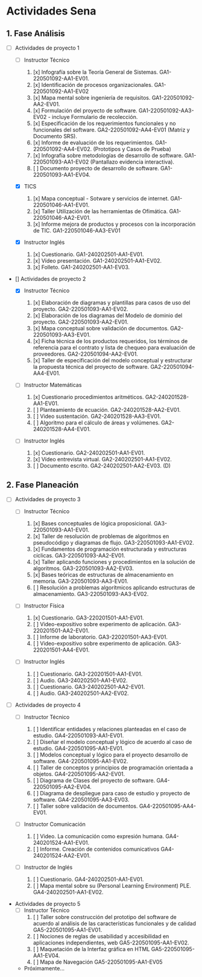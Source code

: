 # Actividades Sena

## 1. Fase Análisis

* [ ] Actividades de proyecto 1

  * [ ] Instructor Técnico
  
    1. [x] Infografía sobre la Teoría General de Sistemas. GA1-220501092-AA1-EV01.
    2. [x] Identificación de procesos organizacionales. GA1-220501092-AA1-EV02
    3. [x] Mapa mental sobre ingeniería de requisitos. GA1-220501092-AA2-EV01.
    4. [x] Formulación del proyecto de software. GA1-220501092-AA3-EV02 - incluye Formulario de recolección.
    5. [x] Especificación de los requerimientos funcionales y no funcionales del software. GA2-220501092-AA4-EV01 (Matriz y Documento SRS).
    6. [x] Informe de evaluación de los requerimientos. GA1-220501092-AA4-EV02. (Prototipos y Casos de Prueba)
    7. [x] Infografía sobre metodologías de desarrollo de software. GA1-220501093-AA1-EV02 (Pantallazo evidencia interactiva).
    8. [ ] Documento proyecto de desarrollo de software. GA1-220501093-AA1-EV04.
    
  * [x] TICS
  
    1. [x] Mapa conceptual - Sotware y servicios de internet. GA1-220501046-AA1-EV01.
    2. [x] Taller Utilización de las herramientas de Ofimática. GA1-220501046-AA2-EV01.
    3. [x] Informe mejora de productos y procesos con la incorporación de TIC. GA1-220501046-AA3-EV01
    
  * [x] Instructor Inglés
  
    1. [x] Cuestionario. GA1-240202501-AA1-EV01.
    2. [x] Vídeo presentación. GA1-240202501-AA1-EV02.
    3. [x] Folleto. GA1-240202501-AA1-EV03.

* [] Actividades de proyecto 2

  * [x] Instructor Técnico
  
    1. [x] Elaboración de diagramas y plantillas para casos de uso del proyecto. GA2-220501093-AA1-EV02.
    2. [x] Elaboración de los diagramas del Modelo de dominio del proyecto. GA2-220501093-AA2-EV01.
    3. [x] Mapa conceptual sobre validación de documentos. GA2-220501093-AA3-EV01.
    4. [x] Ficha técnica de los productos requeridos, los términos de referencia para el contrato y lista de chequeo para evaluación de proveedores. GA2-220501094-AA2-EV01.
    5. [x] Taller de especificación del modelo conceptual y estructurar la propuesta técnica del proyecto de software. GA2-220501094-AA4-EV01.
        
  * [ ] Instructor Matemáticas
  
    1. [x] Cuestionario procedimientos aritméticos. GA2-240201528-AA1-EV01.
    2. [ ] Planteamiento de ecuación. GA2-240201528-AA2-EV01.
    3. [ ] Video sustentación. GA2-240201528-AA3-EV01.
    4. [ ] Algoritmo para el cálculo de áreas y volúmenes. GA2-240201528-AA4-EV01.
    
  * [ ] Instructor Inglés
  
    1. [x] Cuestionario. GA2-240202501-AA1-EV01.
    2. [x] Vídeo entrevista virtual. GA2-240202501-AA1-EV02.
    3. [ ] Documento escrito. GA2-240202501-AA2-EV03. (D)

## 2. Fase Planeación

* [ ] Actividades de proyecto 3

  * [ ] Instructor Técnico
  
    1. [x] Bases conceptuales de lógica proposicional. GA3-220501093-AA1-EV01.
    2. [x] Taller de resolución de problemas de algoritmos en pseudocódigo y diagramas de flujo. GA3-220501093-AA1-EV02.
    3. [x] Fundamentos de programación estructurada y estructuras cíclicas. GA3-220501093-AA2-EV01.
    4. [x] Taller aplicando funciones y procedimientos en la solución de algoritmos. GA3-220501093-AA2-EV03.
    5. [x] Bases teóricas de estructuras de almacenamiento en memoria. GA3-220501093-AA3-EV01.
    6. [ ] Resolución a problemas algorítmicos aplicando estructuras de almacenamiento. GA3-220501093-AA3-EV02.
    
  * [ ] Instructor Física
  
    1. [x] Cuestionario. GA3-220201501-AA1-EV01.
    2. [ ] Video-expositivo sobre experimento de aplicación. GA3-220201501-AA2-EV01.
    3. [ ] Informe de laboratorio. GA3-220201501-AA3-EV01.
    4. [ ] Video-expositivo sobre experimento de aplicación. GA3-220201501-AA4-EV01.
    
  * [ ] Instructor Inglés
  
    1. [ ] Cuestionario. GA3-220201501-AA1-EV01.
    2. [ ] Audio. GA3-240202501-AA1-EV02.
    3. [ ] Cuestionario. GA3-240202501-AA2-EV01.
    4. [ ] Audio. GA3-240202501-AA2-EV02.
    
* [ ] Actividades de proyecto 4

  * [ ] Instructor Técnico
  
    1. [ ] Identificar entidades y relaciones planteadas en el caso de estudio. GA4-220501093-AA1-EV01.
    2. [ ] Diseñar el modelo conceptual y lógico de acuerdo al caso de estudio. GA4-220501095-AA1-EV01.
    3. [ ] Modelos conceptual y lógico para el proyecto desarrollo de software. GA4-220501095-AA1-EV02.
    4. [ ] Taller de conceptos y principios de programación orientada a objetos. GA4-220501095-AA2-EV01.
    5. [ ] Diagrama de Clases del proyecto de software. GA4-220501095-AA2-EV04.
    6. [ ] Diagrama de despliegue para caso de estudio y proyecto de software. GA4-220501095-AA3-EV03.
    7. [ ] Taller sobre validación de documentos. GA4-220501095-AA4-EV01.
  
  * [ ] Instructor Comunicación
  
    1. [ ] Video. La comunicación como expresión humana. GA4-240201524-AA1-EV01.
    2. [ ] Informe. Creación de contenidos comunicativos GA4-240201524-AA2-EV01.
    
  * [ ] Instructor de Inglés
    
    1. [ ] Cuestionario. GA4-240202501-AA1-EV01.
    2. [ ] Mapa mental sobre su (Personal Learning Environment) PLE. GA4-240202501-AA1-EV02.

* Actividades de proyecto 5
    * [ ] Instructor Técnico
      1. [ ] Taller sobre construcción del prototipo del software de acuerdo al análisis de las características funcionales y de calidad GA5-220501095-AA1-EV01.
      2. [ ] Nociones de reglas de usabilidad y accesibilidad en aplicaciones independientes, web GA5-220501095-AA1-EV02.
      3. [ ] Maquetación de la Interfaz gráfica en HTML GA5-220501095-AA1-EV04.
      4. [ ] Mapa de Navegación GA5-220501095-AA1-EV05
    * Próximamente...

